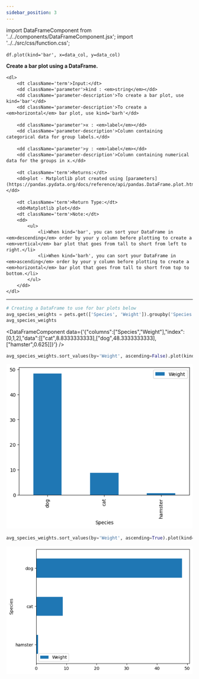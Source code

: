 ```yaml
---
sidebar_position: 3
---
```


import DataFrameComponent from '../../components/DataFrameComponent.jsx';
import '../../src/css/function.css';

<code>df.plot(kind='bar', x=data_col, y=data_col)</code>

<div className='base'>
    <p><strong>Create a bar plot using a DataFrame.</strong></p>

    <dl>
        <dt className='term'>Input:</dt>
        <dd className='parameter'>kind : <em>string</em></dd>
        <dd className='parameter-description'>To create a bar plot, use kind='bar'</dd>
        <dd className='parameter-description'>To create a <em>horizontal</em> bar plot, use kind='barh'</dd>

        <dd className='parameter'>x : <em>label</em></dd>
        <dd className='parameter-description'>Column containing categorical data for group labels.</dd>

        <dd className='parameter'>y : <em>label</em></dd>
        <dd className='parameter-description'>Column containing numerical data for the groups in x.</dd>

        <dt className='term'>Returns:</dt>
        <dd>plot - Matplotlib plot created using [parameters](https://pandas.pydata.org/docs/reference/api/pandas.DataFrame.plot.html).</dd>

        <dt className='term'>Return Type:</dt>
        <dd>Matplotlib plot</dd>
        <dt className='term'>Note:</dt>
        <dd>
            <ul>
                <li>When kind='bar', you can sort your DataFrame in <em>descending</em> order by your y column before plotting to create a <em>vertical</em> bar plot that goes from tall to short from left to right.</li>
                <li>When kind='barh', you can sort your DataFrame in <em>ascending</em> order by your y column before plotting to create a <em>horizontal</em> bar plot that goes from tall to short from top to bottom.</li>
            </ul>
        </dd>
    </dl>
</div>

---

```python
# Creating a DataFrame to use for bar plots below
avg_species_weights = pets.get(['Species', 'Weight']).groupby('Species').mean().reset_index()
avg_species_weights
```
<DataFrameComponent data={'{"columns":["Species","Weight"],"index":[0,1,2],"data":[["cat",8.8333333333],["dog",48.3333333333],["hamster",0.625]]}'} />

```python
avg_species_weights.sort_values(by='Weight', ascending=False).plot(kind='bar', x='Species', y='Weight')
```

![Bar plot example 1](/img/bar-plot/barex1.png)

```python
avg_species_weights.sort_values(by='Weight', ascending=True).plot(kind='barh', x='Species', y='Weight')
```

![Bar plot example 2](/img/bar-plot/barex2.png)